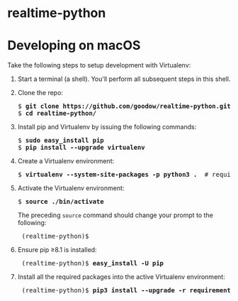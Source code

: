 # realtime-python

# Developing on macOS

Take the following steps to setup development with Virtualenv:

  1. Start a terminal (a shell). You'll perform all subsequent steps
     in this shell.
     
  2. Clone the repo:

     <pre>$ <b>git clone https://github.com/goodow/realtime-python.git</b>
     $ <b>cd realtime-python/</b> </pre>

  3. Install pip and Virtualenv by issuing the following commands:

     <pre>$ <b>sudo easy_install pip</b>
     $ <b>pip install --upgrade virtualenv</b> </pre>

  4. Create a Virtualenv environment:

     <pre>$ <b>virtualenv --system-site-packages -p python3 . </b> # require Python 3.n
     </pre>

  5. Activate the Virtualenv environment:

     <pre>$ <b>source ./bin/activate</b> </pre>

     The preceding `source` command should change your prompt to the following:

     <pre> (realtime-python)$ </pre>

  6. Ensure pip ≥8.1 is installed:

     <pre> (realtime-python)$ <b>easy_install -U pip</b></pre>

  7. Install all the required packages into the active Virtualenv environment:

     <pre> (realtime-python)$ <b>pip3 install --upgrade -r requirements.txt</b>


